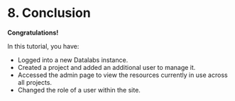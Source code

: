 # 8. Conclusion

__Congratulations!__

In this tutorial, you have:

* Logged into a new Datalabs instance.
* Created a project and added an additional user to manage it.
* Accessed the admin page to view the resources currently in use across all projects.
* Changed the role of a user within the site.
